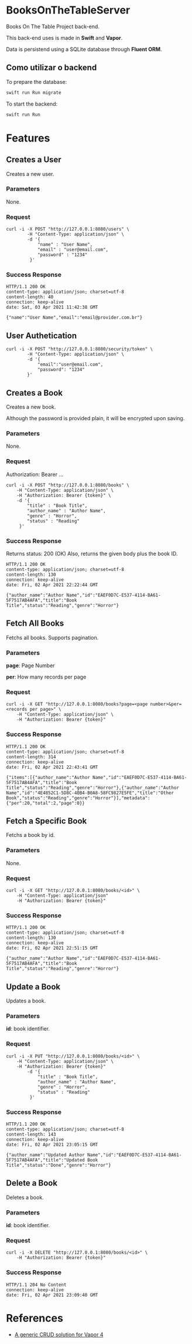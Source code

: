 # BooksOnTheTableServer

Books On The Table Project back-end.

This back-end uses is made in **Swift** and **Vapor**.

Data is persistend using a SQLite database through **Fluent ORM**.

## Como utilizar o backend

To prepare the database:

```swift
swift run Run migrate
```

To start the backend:

```swift
swift run Run
```

# Features

## Creates a User

Creates a new user.

### Parameters

None.

### Request

```shell
curl -i -X POST "http://127.0.0.1:8080/users" \
        -H "Content-Type: application/json" \
        -d '{
        	"name" : "User Name",
        	"email" : "user@email.com",
	     	"password" : "1234"
	     }'
```

### Success Response

```shell
HTTP/1.1 200 OK
content-type: application/json; charset=utf-8
content-length: 40
connection: keep-alive
date: Sat, 03 Apr 2021 11:42:38 GMT

{"name":"User Name","email":"email@provider.com.br"}
```

## User Authetication

```shell
curl -i -X POST "http://127.0.0.1:8080/security/token" \
		-H "Content-Type: application/json" \
		-d '{
			"email":"user@email.com",
			"password": "1234"
		}'
```





## Creates a Book

Creates a new book.

Although the password is provided plain, it will be encrypted upon saving.

### Parameters

None.

### Request

Authorization: Bearer ...


```shell
curl -i -X POST "http://127.0.0.1:8080/books" \
	-H "Content-Type: application/json" \
	-H "Authorization: Bearer {token}" \
    -d '{
    	"title" : "Book Title",
    	"author_name" : "Author Name",
    	"genre" : "Horror",
     	"status" : "Reading"
     }'
```

### Success Response

Returns status: 200 (OK)
Also, returns the given body plus the book ID.

```shell
HTTP/1.1 200 OK
content-type: application/json; charset=utf-8
content-length: 130
connection: keep-alive
date: Fri, 02 Apr 2021 22:22:44 GMT

{"author_name":"Author Name","id":"EAEF0D7C-E537-4114-BA61-5F7517AB4AFA","title":"Book Title","status":"Reading","genre":"Horror"}
```

## Fetch All Books

Fetchs all books. Supports pagination.

### Parameters

**page**: Page Number

**per**: How many records per page

### Request

```shell
curl -i -X GET "http://127.0.0.1:8080/books?page=<page number>&per=<records per page>" \
	-H "Content-Type: application/json" \
	-H "Authorization: Bearer {token}"
```

### Success Response

```shell
HTTP/1.1 200 OK
content-type: application/json; charset=utf-8
content-length: 314
connection: keep-alive
date: Fri, 02 Apr 2021 22:43:41 GMT

{"items":[{"author_name":"Author Name","id":"EAEF0D7C-E537-4114-BA61-5F7517AB4AFA","title":"Book Title","status":"Reading","genre":"Horror"},{"author_name":"Author Name","id":"4E4852C1-5D8C-40B4-B0A8-58FC9827E5FE","title":"Other Book","status":"Reading","genre":"Horror"}],"metadata":{"per":20,"total":2,"page":0}}
```

## Fetch a Specific Book

Fetchs a book by id.

### Parameters

None.

### Request

```shell
curl -i -X GET "http://127.0.0.1:8080/books/<id>" \
	-H "Content-Type: application/json"
	-H "Authorization: Bearer {token}"
```

### Success Response

```shell
HTTP/1.1 200 OK
content-type: application/json; charset=utf-8
content-length: 130
connection: keep-alive
date: Fri, 02 Apr 2021 22:51:15 GMT

{"author_name":"Author Name","id":"EAEF0D7C-E537-4114-BA61-5F7517AB4AFA","title":"Book Title","status":"Reading","genre":"Horror"}
```

## Update a Book

Updates a book.

### Parameters

**id**: book identifier.

### Request

```shell
curl -i -X PUT "http://127.0.0.1:8080/books/<id>" \
	-H "Content-Type: application/json" \
	-H "Authorization: Bearer {token}"        
        -d '{
        	"title" : "Book Title",
        	"author_name" : "Author Name",
        	"genre" : "Horror",
	     	"status" : "Reading"
	     }'
```

### Success Response

```shell
HTTP/1.1 200 OK
content-type: application/json; charset=utf-8
content-length: 143
connection: keep-alive
date: Fri, 02 Apr 2021 23:05:15 GMT

{"author_name":"Updated Author Name","id":"EAEF0D7C-E537-4114-BA61-5F7517AB4AFA","title":"Updated Book Title","status":"Done","genre":"Horror"}
```

## Delete a Book

Deletes a book.

### Parameters

**id**: book identifier.

### Request

```shell
curl -i -X DELETE "http://127.0.0.1:8080/books/<id>" \
	-H "Authorization: Bearer {token}"
```
### Success Response

```shell
HTTP/1.1 204 No Content
connection: keep-alive
date: Fri, 02 Apr 2021 23:09:40 GMT
```

# References

* [A generic CRUD solution for Vapor 4](https://theswiftdev.com/a-generic-crud-solution-for-vapor-4/)
